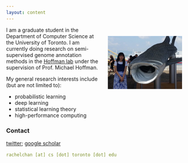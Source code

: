 ```yaml
---
layout: content
---
```


<img style="float: right; width: 40%; margin:25px" src="images/super_cool_whaleshark.jpg">

I am a graduate student in the Department of Computer Science at the University of Toronto.
I am currently doing research on semi-supervised genome annotation methods in the [Hoffman lab](https://hoffmanlab.org/) under the supervision of Prof. Michael Hoffman.

My general research interests include (but are not limited to):

* probabilistic learning
* deep learning
* statistical learning theory
* high-performance computing

### Contact

[twitter](https://twitter.com/rachelcwchan); 
[google scholar](https://scholar.google.ca/citations?user=sN1NTD4AAAAJ)<br>

~~~ yml
rachelchan [at] cs [dot] toronto [dot] edu
~~~
